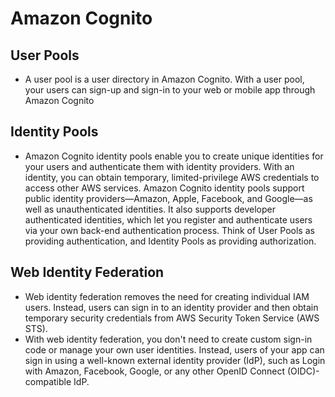 # Amazon Cognito

## User Pools
- A user pool is a user directory in Amazon Cognito. With a user pool, your users can sign-up and sign-in to your web or mobile app through Amazon Cognito

## Identity Pools
- Amazon Cognito identity pools enable you to create unique identities for your users and authenticate them with identity providers. With an identity, you can obtain temporary, limited-privilege AWS credentials to access other AWS services. Amazon Cognito identity pools support public identity providers—Amazon, Apple, Facebook, and Google—as well as unauthenticated identities. It also supports developer authenticated identities, which let you register and authenticate users via your own back-end authentication process. Think of User Pools as providing authentication, and Identity Pools as providing authorization.

## Web Identity Federation
- Web identity federation removes the need for creating individual IAM users. Instead, users can sign in to an identity provider and then obtain temporary security credentials from AWS Security Token Service (AWS STS).
- With web identity federation, you don't need to create custom sign-in code or manage your own user identities. Instead, users of your app can sign in using a well-known external identity provider (IdP), such as Login with Amazon, Facebook, Google, or any other OpenID Connect (OIDC)-compatible IdP.